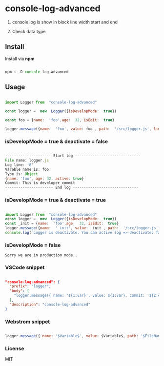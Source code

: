 
# console-log-advanced

1. console log is show in block line width start and end

2. Check data type

## Install

Install via **npm**

```javascript

npm i -D console-log-advanced

```

## Usage

```javascript

import Logger from  "console-log-advanced"

const logger =  new  Logger({isDevelopMode:  true})

const foo = {name:  'foo',age:  32, isEdit:  true}

logger.message({name:  'foo', value: foo , path:  '/src/logger.js', line:  300, commit:  ' This is developer commit' })

```

### isDevelopMode = true & deactivate = false

```javascript

--------------------- Start log ------------------------------
File name: logger.js
Log line: '8'
Varable name is: foo
Type is: Object
{name: 'foo', age: 32, active: true}
Commit: This is developer commit
---------------------- End log ------------------------------

```

### isDevelopMode = true  &  deactivate = true

```javascript

import Logger from  "console-log-advanced"
const logger =  new  Logger({isDevelopMode:  true})
const _init = {name:  'foo',age:  32, isEdit:  true}
logger.message({name:  '_init', value: _init , path:  '/src/logger.js', line:  300, commit:  ' This is developer commit', deactivate:  true })
console.log(`Logger is deactivate, You can active log => deactivate: false`)

```

### isDevelopMode = false

``` 
Sorry we are in production mode..
```

### VSCode snippet

``` json

"console-log-advanced": {
  "prefix": "logger",
  "body": [
    "logger.message({ name: '${1:var}', value: ${1:var}, commit: '${2:commit}' , path: '$TM_FILENAME' , line: '$TM_LINE_NUMBER',  deactivate: false })"
  ],
  "description": "console-log-advanced"
}

```

### Webstrom snippet

``` javascript

logger.message({ name: '$Variable$', value: $Variable$, path: '$FileName$', line: '$LineNumber$'})

```

### License

MIT